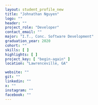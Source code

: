 ```yaml
---
layout: student_profile_new
title: "Johnathan Nguyen"
logo: ""
header: ""
project_role: "Developer"
contact_email: ""
major: "I.T., Conc. Software Development"
graduation_year: 2020
cohort: ""
skills: [ ]
highlights: [ ]
project_key: [ "begin-again" ]
location: "Lawrenceville, GA"

website: ""
git: ""
linkedin: ""
x: ""
instagram: ""
facebook: ""
---
```

